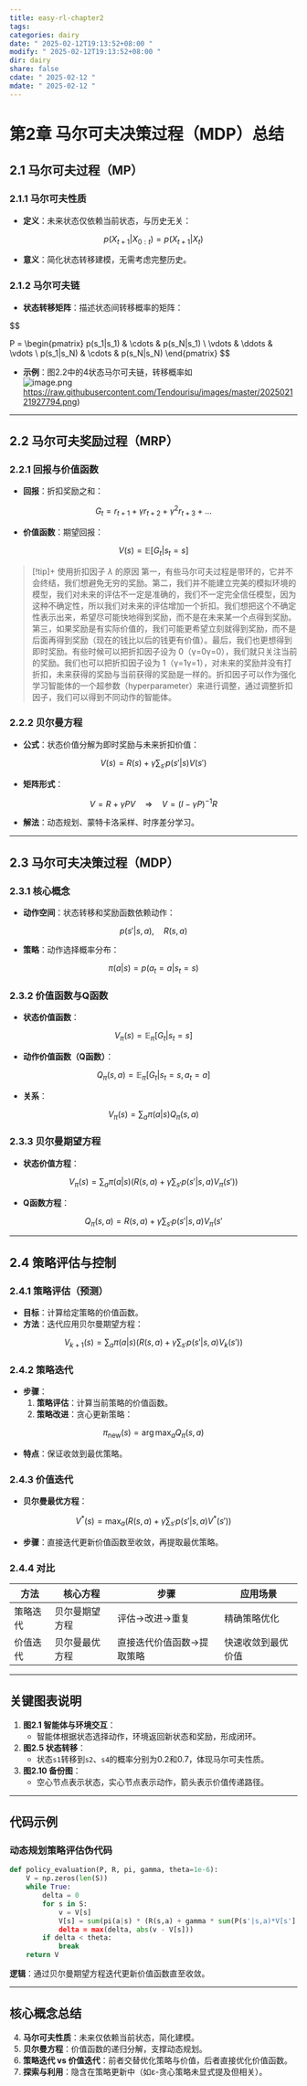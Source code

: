 ```yaml
---
title: easy-rl-chapter2
tags: 
categories: dairy
date: " 2025-02-12T19:13:52+08:00 "
modify: " 2025-02-12T19:13:52+08:00 "
dir: dairy
share: false
cdate: " 2025-02-12 "
mdate: " 2025-02-12 "
---
```


# 第2章 马尔可夫决策过程（MDP）总结

## 2.1 马尔可夫过程（MP）

### 2.1.1 马尔可夫性质

- **定义**：未来状态仅依赖当前状态，与历史无关：

$$
  p(X_{t+1} | X_{0:t}) = p(X_{t+1} | X_t)
$$

- **意义**：简化状态转移建模，无需考虑完整历史。

### 2.1.2 马尔可夫链

- **状态转移矩阵**：描述状态间转移概率的矩阵：

$$
  
  P = \begin{pmatrix}
  p(s_1|s_1) & \cdots & p(s_N|s_1) \\
  \vdots & \ddots & \vdots \\
  p(s_1|s_N) & \cdots & p(s_N|s_N)
  \end{pmatrix}
$$

- **示例**：图2.2中的4状态马尔可夫链，转移概率如  
![image.png]()https://raw.githubusercontent.com/Tendourisu/images/master/202502121927794.png)

---

## 2.2 马尔可夫奖励过程（MRP）

### 2.2.1 回报与价值函数

- **回报**：折扣奖励之和：

$$
G_t = r_{t+1} + \gamma r_{t+2} + \gamma^2 r_{t+3} + \dots
$$

- **价值函数**：期望回报：

$$
  V(s) = \mathbb{E}[G_t | s_t = s]
$$
>[!tip]+ 使用折扣因子 $\lambda$ 的原因
>第一，有些马尔可夫过程是带环的，它并不会终结，我们想避免无穷的奖励。第二，我们并不能建立完美的模拟环境的模型，我们对未来的评估不一定是准确的，我们不一定完全信任模型，因为这种不确定性，所以我们对未来的评估增加一个折扣。我们想把这个不确定性表示出来，希望尽可能快地得到奖励，而不是在未来某一个点得到奖励。第三，如果奖励是有实际价值的，我们可能更希望立刻就得到奖励，而不是后面再得到奖励（现在的钱比以后的钱更有价值）。最后，我们也更想得到即时奖励。有些时候可以把折扣因子设为 0（γ=0γ=0），我们就只关注当前的奖励。我们也可以把折扣因子设为 1（γ=1γ=1），对未来的奖励并没有打折扣，未来获得的奖励与当前获得的奖励是一样的。折扣因子可以作为强化学习智能体的一个超参数（hyperparameter）来进行调整，通过调整折扣因子，我们可以得到不同动作的智能体。
> 
### 2.2.2 贝尔曼方程

- **公式**：状态价值分解为即时奖励与未来折扣价值：

$$
V(s) = R(s) + \gamma \sum_{s'} p(s'|s) V(s')
$$

- **矩阵形式**：

$$
V = R + \gamma P V \quad \Rightarrow \quad V = (I - \gamma P)^{-1} R
$$

- **解法**：动态规划、蒙特卡洛采样、时序差分学习。

---

## 2.3 马尔可夫决策过程（MDP）

### 2.3.1 核心概念

- **动作空间**：状态转移和奖励函数依赖动作：

$$
  p(s'|s,a), \quad R(s,a)
$$

- **策略**：动作选择概率分布：

$$
  \pi(a|s) = p(a_t=a | s_t=s)
$$

### 2.3.2 价值函数与Q函数

- **状态价值函数**：

$$
  V_\pi(s) = \mathbb{E}_\pi[G_t | s_t = s]
$$

- **动作价值函数（Q函数）**：

$$
  Q_\pi(s,a) = \mathbb{E}_\pi[G_t | s_t = s, a_t = a]
$$

- **关系**：

$$
  V_\pi(s) = \sum_a \pi(a|s) Q_\pi(s,a)
$$

### 2.3.3 贝尔曼期望方程

- **状态价值方程**：

$$
  V_\pi(s) = \sum_a \pi(a|s) \left( R(s,a) + \gamma \sum_{s'} p(s'|s,a) V_\pi(s') \right)
$$

- **Q函数方程**：

$$
  Q_\pi(s,a) = R(s,a) + \gamma \sum_{s'} p(s'|s,a) V_\pi(s'
$$

---

## 2.4 策略评估与控制

### 2.4.1 策略评估（预测）

- **目标**：计算给定策略的价值函数。
- **方法**：迭代应用贝尔曼期望方程：

$$
  V_{k+1}(s) = \sum_a \pi(a|s) \left( R(s,a) + \gamma \sum_{s'} p(s'|s,a) V_k(s') \right)
$$

### 2.4.2 策略迭代

- **步骤**：
  1. **策略评估**：计算当前策略的价值函数。
  2. **策略改进**：贪心更新策略：

$$
     \pi_{\text{new}}(s) = \arg\max_a Q_\pi(s,a)
$$

- **特点**：保证收敛到最优策略。

### 2.4.3 价值迭代

- **贝尔曼最优方程**：

$$
  V^*(s) = \max_a \left( R(s,a) + \gamma \sum_{s'} p(s'|s,a) V^*(s') \right)
$$

- **步骤**：直接迭代更新价值函数至收敛，再提取最优策略。

### 2.4.4 对比

| **方法**       | **核心方程**       | **步骤**                     | **应用场景**       |
|----------------|--------------------|------------------------------|--------------------|
| 策略迭代       | 贝尔曼期望方程     | 评估→改进→重复               | 精确策略优化       |
| 价值迭代       | 贝尔曼最优方程     | 直接迭代价值函数→提取策略    | 快速收敛到最优价值 |

---

## 关键图表说明

1. **图2.1 智能体与环境交互**：  
   - 智能体根据状态选择动作，环境返回新状态和奖励，形成闭环。
2. **图2.5 状态转移**：  
   - 状态`s1`转移到`s2`、`s4`的概率分别为0.2和0.7，体现马尔可夫性质。
3. **图2.10 备份图**：  
   - 空心节点表示状态，实心节点表示动作，箭头表示价值传递路径。

---

## 代码示例

### 动态规划策略评估伪代码

```python
def policy_evaluation(P, R, pi, gamma, theta=1e-6):
    V = np.zeros(len(S))
    while True:
        delta = 0
        for s in S:
            v = V[s]
            V[s] = sum(pi(a|s) * (R(s,a) + gamma * sum(P(s'|s,a)*V[s'] for s' in S))
            delta = max(delta, abs(v - V[s]))
        if delta < theta:
            break
    return V
```

**逻辑**：通过贝尔曼期望方程迭代更新价值函数直至收敛。

---

## 核心概念总结

4. **马尔可夫性质**：未来仅依赖当前状态，简化建模。
5. **贝尔曼方程**：价值函数的递归分解，支撑动态规划。
6. **策略迭代 vs 价值迭代**：前者交替优化策略与价值，后者直接优化价值函数。
7. **探索与利用**：隐含在策略更新中（如ε-贪心策略未显式提及但相关）。

```
